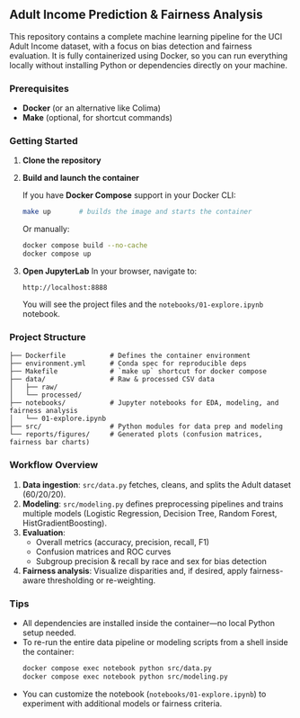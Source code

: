 ## Adult Income Prediction & Fairness Analysis

This repository contains a complete machine learning pipeline for the UCI Adult Income dataset, with a focus on bias detection and fairness evaluation. It is fully containerized using Docker, so you can run everything locally without installing Python or dependencies directly on your machine.

### Prerequisites

- **Docker** (or an alternative like Colima)
- **Make** (optional, for shortcut commands)

### Getting Started

1. **Clone the repository**

2. **Build and launch the container**

   If you have **Docker Compose** support in your Docker CLI:

   ```bash
   make up       # builds the image and starts the container
   ```

   Or manually:

   ```bash
   docker compose build --no-cache
   docker compose up
   ```

3. **Open JupyterLab** In your browser, navigate to:

   ```
   http://localhost:8888
   ```

   You will see the project files and the `notebooks/01-explore.ipynb` notebook.

### Project Structure

```
├── Dockerfile           # Defines the container environment
├── environment.yml      # Conda spec for reproducible deps
├── Makefile             # `make up` shortcut for docker compose
├── data/                # Raw & processed CSV data
│   ├── raw/
│   └── processed/
├── notebooks/           # Jupyter notebooks for EDA, modeling, and fairness analysis
│   └── 01-explore.ipynb
├── src/                 # Python modules for data prep and modeling
└── reports/figures/     # Generated plots (confusion matrices, fairness bar charts)
```

### Workflow Overview

1. **Data ingestion**: `src/data.py` fetches, cleans, and splits the Adult dataset (60/20/20).
2. **Modeling**: `src/modeling.py` defines preprocessing pipelines and trains multiple models (Logistic Regression, Decision Tree, Random Forest, HistGradientBoosting).
3. **Evaluation**:
   - Overall metrics (accuracy, precision, recall, F1)
   - Confusion matrices and ROC curves
   - Subgroup precision & recall by race and sex for bias detection
4. **Fairness analysis**: Visualize disparities and, if desired, apply fairness-aware thresholding or re-weighting.

### Tips

- All dependencies are installed inside the container—no local Python setup needed.
- To re-run the entire data pipeline or modeling scripts from a shell inside the container:
  ```bash
  docker compose exec notebook python src/data.py
  docker compose exec notebook python src/modeling.py
  ```
- You can customize the notebook (`notebooks/01-explore.ipynb`) to experiment with additional models or fairness criteria.


